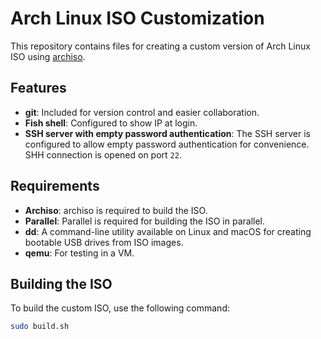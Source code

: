 # Arch Linux ISO Customization

This repository contains files for creating a custom version of Arch Linux ISO using [archiso](https://wiki.archlinux.org/title/Archiso). 

## Features

- **git**: Included for version control and easier collaboration.
- **Fish shell**: Configured to show IP at login.
- **SSH server with empty password authentication**: The SSH server is configured to allow empty password authentication for convenience. SHH connection is opened on port `22`.

## Requirements

- **Archiso**: archiso is required to build the ISO.
- **Parallel**: Parallel is required for building the ISO in parallel.
- **dd**: A command-line utility available on Linux and macOS for creating bootable USB drives from ISO images.
- **qemu**: For testing in a VM.

## Building the ISO

To build the custom ISO, use the following command:

```bash
sudo build.sh
```